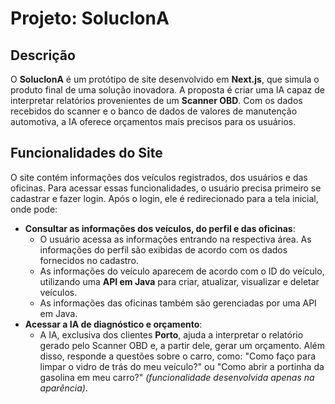 # Projeto: SolucIonA
## Descrição
O **SolucIonA** é um protótipo de site desenvolvido em **Next.js**, que simula o produto final de uma solução inovadora. A proposta é criar uma IA capaz de interpretar relatórios provenientes de um **Scanner OBD**. Com os dados recebidos do scanner e o banco de dados de valores de manutenção automotiva, a IA oferece orçamentos mais precisos para os usuários.
## Funcionalidades do Site
O site contém informações dos veículos registrados, dos usuários e das oficinas. Para acessar essas funcionalidades, o usuário precisa primeiro se cadastrar e fazer login. Após o login, ele é redirecionado para a tela inicial, onde pode:

- **Consultar as informações dos veículos, do perfil e das oficinas**: 
  - O usuário acessa as informações entrando na respectiva área. As informações do perfil são exibidas de acordo com os dados fornecidos no cadastro. 
  - As informações do veículo aparecem de acordo com o ID do veículo, utilizando uma **API em Java** para criar, atualizar, visualizar e deletar veículos.
  - As informações das oficinas também são gerenciadas por uma API em Java.
- **Acessar a IA de diagnóstico e orçamento**:
  - A IA, exclusiva dos clientes **Porto**, ajuda a interpretar o relatório gerado pelo Scanner OBD e, a partir dele, gerar um orçamento. Além disso, responde a questões sobre o carro, como: "Como faço para limpar o vidro de trás do meu veículo?" ou "Como abrir a portinha da gasolina em meu carro?" *(funcionalidade desenvolvida apenas na aparência)*.
 


